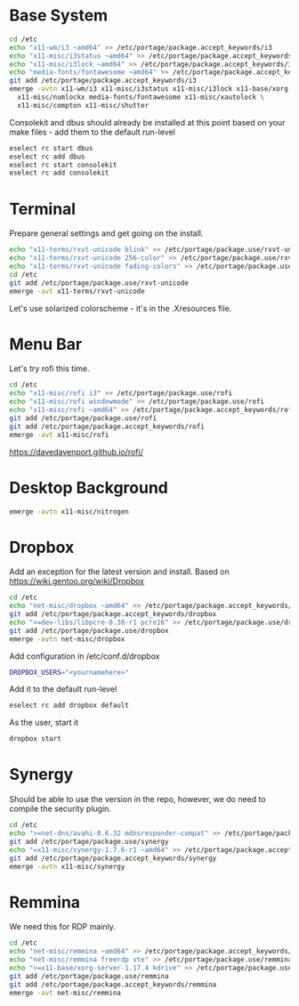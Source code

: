 
# Base System

```bash
cd /etc
echo "x11-wm/i3 ~amd64" >> /etc/portage/package.accept_keywords/i3
echo "x11-misc/i3status ~amd64" >> /etc/portage/package.accept_keywords/i3
echo "x11-misc/i3lock ~amd64" >> /etc/portage/package.accept_keywords/i3
echo "media-fonts/fontawesome ~amd64" >> /etc/portage/package.accept_keywords/i3
git add /etc/portage/package.accept_keywords/i3
emerge -avtn x11-wm/i3 x11-misc/i3status x11-misc/i3lock x11-base/xorg-x11 \
  x11-misc/numlockx media-fonts/fontawesome x11-misc/xautolock \
  x11-misc/compton x11-misc/shutter
```

Consolekit and dbus should already be installed at this point based on your 
make files - add them to the default run-level

```bash
eselect rc start dbus
eselect rc add dbus
eselect rc start consolekit
eselect rc add consolekit
```

# Terminal

Prepare general settings and get going on the install.

```bash
echo "x11-terms/rxvt-unicode blink" >> /etc/portage/package.use/rxvt-unicode
echo "x11-terms/rxvt-unicode 256-color" >> /etc/portage/package.use/rxvt-unicode
echo "x11-terms/rxvt-unicode fading-colors" >> /etc/portage/package.use/rxvt-unicode
cd /etc
git add /etc/portage/package.use/rxvt-unicode
emerge -avt x11-terms/rxvt-unicode
```

Let's use solarized colorscheme - it's in the .Xresources file.

# Menu Bar

Let's try rofi this time.

```bash
cd /etc
echo "x11-misc/rofi i3" >> /etc/portage/package.use/rofi
echo "x11-misc/rofi windowmode" >> /etc/portage/package.use/rofi
echo "x11-misc/rofi ~amd64" >> /etc/portage/package.accept_keywords/rofi
git add /etc/portage/package.use/rofi
git add /etc/portage/package.accept_keywords/rofi
emerge -avt x11-misc/rofi
```

https://davedavenport.github.io/rofi/

# Desktop Background

```bash
emerge -avtn x11-misc/nitrogen
```

# Dropbox

Add an exception for the latest version and install. Based on 
https://wiki.gentoo.org/wiki/Dropbox

```bash 
cd /etc
echo "net-misc/dropbox ~amd64" >> /etc/portage/package.accept_keywords/dropbox
git add /etc/portage/package.accept_keywords/dropbox
echo ">=dev-libs/libpcre-8.38-r1 pcre16" >> /etc/portage/package.use/dropbox
git add /etc/portage/package.use/dropbox
emerge -avtn net-misc/dropbox
```

Add configuration in /etc/conf.d/dropbox

```bash
DROPBOX_USERS="<yournamehere>"
```

Add it to the default run-level

```bash
eselect rc add dropbox default
```

As the user, start it

```bash
dropbox start
```

# Synergy

Should be able to use the version in the repo, however, we do need to compile 
the security plugin.

```bash
cd /etc
echo ">=net-dns/avahi-0.6.32 mdnsresponder-compat" >> /etc/portage/package.use/synergy 
git add /etc/portage/package.use/synergy
echo "=x11-misc/synergy-1.7.6-r1 ~amd64" >> /etc/portage/package.accept_keywords/synergy
git add /etc/portage/package.accept_keywords/synergy
emerge -avtn x11-misc/synergy
```

# Remmina

We need this for RDP mainly.

```bash
cd /etc
echo "net-misc/remmina ~amd64" >> /etc/portage/package.accept_keywords/remmina
echo "net-misc/remmina freerdp vte" >> /etc/portage/package.use/remmina
echo ">=x11-base/xorg-server-1.17.4 kdrive" >> /etc/portage/package.use/remmina
git add /etc/portage/package.use/remmina
git add /etc/portage/package.accept_keywords/remmina
emerge -avt net-misc/remmina
```
